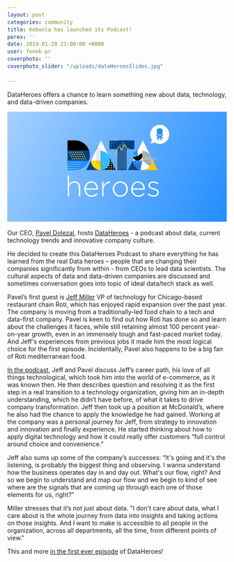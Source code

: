 ```yaml
---
layout: post
categories: community
title: Keboola has launched its Podcast!
perex: ''
date: 2019-01-29 23:00:00 +0000
user: fenek-pr
coverphoto: ''
coverphoto_slider: "/uploads/dataHeroesSlides.jpg"

---
```

DataHeroes offers a chance to learn something new about data, technology, and data-driven companies.

![](/uploads/data-heroes-img.jpg)

Our CEO, [Pavel Dolezal](https://www.linkedin.com/in/paveld/), hosts [DataHeroes](https://itunes.apple.com/cz/podcast/dataheroes/id1442313148?mt=2) - a podcast about data, current technology trends and innovative company culture.

He decided to create this DataHeroes Podcast to share everything he has learned from the real Data heroes – people that are changing their companies significantly from within - from CEOs to lead data scientists. The cultural aspects of data and data-driven companies are discussed and sometimes conversation goes into topic of ideal data/tech stack as well.

Pavel’s first guest is [Jeff Miller](https://www.linkedin.com/in/mill4397/) VP of technology for Chicago-based restaurant chain Roti, which has enjoyed rapid expansion over the past year. The company is moving from a traditionally-led food chain to a tech and data-first company. Pavel is keen to find out how Roti has done so and learn about the challenges it faces, while still retaining almost 100 percent year-on-year growth, even in an immensely tough and fast-paced market today. And Jeff's experiences from previous jobs it made him the most logical choice for the first episode. Incidentally, Pavel also happens to be a big fan of Roti mediterranean food.

[In the podcast](https://itunes.apple.com/cz/podcast/dataheroes/id1442313148?mt=2), Jeff and Pavel discuss Jeff’s career path, his love of all things technological, which took him into the world of e-commerce, as it was known then. He then describes question and resolving it as the first step in a real transition to a technology organization, giving him an in-depth understanding, which he didn’t have before, of what it takes to drive company transformation. Jeff then took up a position at McDonald’s, where he also had the chance to apply the knowledge he had gained. Working at the company was a personal journey for Jeff, from strategy to innovation and innovation and finally experience. He started thinking about how to apply digital technology and how it could really offer customers “full control around choice and convenience.”

Jeff also sums up some of the company’s successes: “It's going and it's the listening, is probably the biggest thing and observing. I wanna understand how the business operates day in and day out. What's our flow, right? And so we begin to understand and map our flow and we begin to kind of see where are the signals that are coming up through each one of those elements for us, right?”

Miller stresses that it’s not just about data. "I don't care about data, what I care about is the whole journey from data into insights and taking actions on those insights. And I want to make is accessible to all people in the organization, across all departments, all the time, from different points of view."

This and more [in the first ever episode](https://itunes.apple.com/cz/podcast/dataheroes/id1442313148?mt=2) of DataHeroes!